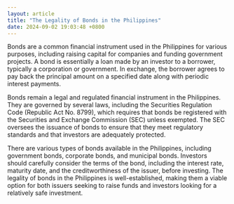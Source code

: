 ```yaml
---
layout: article
title: "The Legality of Bonds in the Philippines"
date: 2024-09-02 19:03:48 +0800
---
```


<p>Bonds are a common financial instrument used in the Philippines for various purposes, including raising capital for companies and funding government projects. A bond is essentially a loan made by an investor to a borrower, typically a corporation or government. In exchange, the borrower agrees to pay back the principal amount on a specified date along with periodic interest payments.</p><p>Bonds remain a legal and regulated financial instrument in the Philippines. They are governed by several laws, including the Securities Regulation Code (Republic Act No. 8799), which requires that bonds be registered with the Securities and Exchange Commission (SEC) unless exempted. The SEC oversees the issuance of bonds to ensure that they meet regulatory standards and that investors are adequately protected.</p><p>There are various types of bonds available in the Philippines, including government bonds, corporate bonds, and municipal bonds. Investors should carefully consider the terms of the bond, including the interest rate, maturity date, and the creditworthiness of the issuer, before investing. The legality of bonds in the Philippines is well-established, making them a viable option for both issuers seeking to raise funds and investors looking for a relatively safe investment.</p>